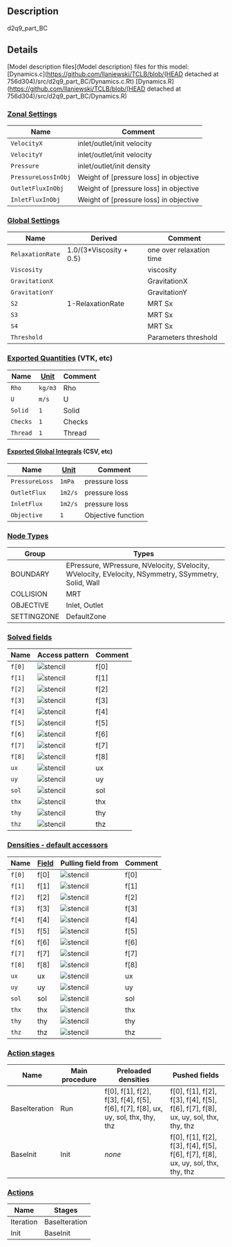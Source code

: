 

## Description
d2q9_part_BC


## Details
[Model description files](Model description) files for this model:
[Dynamics.c](https://github.com/llaniewski/TCLB/blob/(HEAD detached at 756d304)/src/d2q9_part_BC/Dynamics.c.Rt)
[Dynamics.R](https://github.com/llaniewski/TCLB/blob/(HEAD detached at 756d304)/src/d2q9_part_BC/Dynamics.R)

### [Zonal Settings](Settings)

| Name | Comment |
| --- | --- |
|`VelocityX`|inlet/outlet/init velocity|
|`VelocityY`|inlet/outlet/init velocity|
|`Pressure`|inlet/outlet/init density|
|`PressureLossInObj`|Weight of [pressure loss] in objective|
|`OutletFluxInObj`|Weight of [pressure loss] in objective|
|`InletFluxInObj`|Weight of [pressure loss] in objective|


### [Global Settings](Settings)

| Name | Derived | Comment |
| --- | --- | --- |
|`RelaxationRate`|1.0/(3*Viscosity + 0.5)|one over relaxation time|
|`Viscosity`||viscosity|
|`GravitationX`||GravitationX|
|`GravitationY`||GravitationY|
|`S2`|1-RelaxationRate|MRT Sx|
|`S3`||MRT Sx|
|`S4`||MRT Sx|
|`Threshold`||Parameters threshold|

### [Exported Quantities](Quantities) (VTK, etc)

| Name | [Unit](Units) | Comment |
| --- | --- | --- |
|`Rho`|`kg/m3`|Rho|
|`U`|`m/s`|U|
|`Solid`|`1`|Solid|
|`Checks`|`1`|Checks|
|`Thread`|`1`|Thread|

#### [Exported Global Integrals](Globals) (CSV, etc)

| Name | [Unit](Units) | Comment |
| --- | --- | --- |
|`PressureLoss`|`1mPa`|pressure loss|
|`OutletFlux`|`1m2/s`|pressure loss|
|`InletFlux`|`1m2/s`|pressure loss|
|`Objective`|`1`|Objective function|

### [Node Types](Node-Types)

| Group | Types |
| --- | --- |
|BOUNDARY|EPressure, WPressure, NVelocity, SVelocity, WVelocity, EVelocity, NSymmetry, SSymmetry, Solid, Wall|
|COLLISION|MRT|
|OBJECTIVE|Inlet, Outlet|
|SETTINGZONE|DefaultZone|

### [Solved fields](Fields)

| Name | Access pattern | Comment |
| --- | --- | --- |
|`f[0]`|![stencil](/images/st_a1p0p0p0p0p0p0.png)|f[0]|
|`f[1]`|![stencil](/images/st_a1n1p0p0n1p0p0.png)|f[1]|
|`f[2]`|![stencil](/images/st_a1p0n1p0p0n1p0.png)|f[2]|
|`f[3]`|![stencil](/images/st_a1p1p0p0p1p0p0.png)|f[3]|
|`f[4]`|![stencil](/images/st_a1p0p1p0p0p1p0.png)|f[4]|
|`f[5]`|![stencil](/images/st_a1n1n1p0n1n1p0.png)|f[5]|
|`f[6]`|![stencil](/images/st_a1p1n1p0p1n1p0.png)|f[6]|
|`f[7]`|![stencil](/images/st_a1p1p1p0p1p1p0.png)|f[7]|
|`f[8]`|![stencil](/images/st_a1n1p1p0n1p1p0.png)|f[8]|
|`ux`|![stencil](/images/st_a1p0p0p0p0p0p0.png)|ux|
|`uy`|![stencil](/images/st_a1p0p0p0p0p0p0.png)|uy|
|`sol`|![stencil](/images/st_a1p0p0p0p0p0p0.png)|sol|
|`thx`|![stencil](/images/st_a1p0p0p0p0p0p0.png)|thx|
|`thy`|![stencil](/images/st_a1p0p0p0p0p0p0.png)|thy|
|`thz`|![stencil](/images/st_a1p0p0p0p0p0p0.png)|thz|

### [Densities - default accessors](Densities)

| Name | [Field](Fields) | Pulling field from | Comment |
| --- | --- | --- | --- |
|`f[0]`|f[0]|![stencil](/images/st_a1p0p0p0p0p0p0.png)|f[0]|
|`f[1]`|f[1]|![stencil](/images/st_a1p1p0p0p1p0p0.png)|f[1]|
|`f[2]`|f[2]|![stencil](/images/st_a1p0p1p0p0p1p0.png)|f[2]|
|`f[3]`|f[3]|![stencil](/images/st_a1n1p0p0n1p0p0.png)|f[3]|
|`f[4]`|f[4]|![stencil](/images/st_a1p0n1p0p0n1p0.png)|f[4]|
|`f[5]`|f[5]|![stencil](/images/st_a1p1p1p0p1p1p0.png)|f[5]|
|`f[6]`|f[6]|![stencil](/images/st_a1n1p1p0n1p1p0.png)|f[6]|
|`f[7]`|f[7]|![stencil](/images/st_a1n1n1p0n1n1p0.png)|f[7]|
|`f[8]`|f[8]|![stencil](/images/st_a1p1n1p0p1n1p0.png)|f[8]|
|`ux`|ux|![stencil](/images/st_a1p0p0p0p0p0p0.png)|ux|
|`uy`|uy|![stencil](/images/st_a1p0p0p0p0p0p0.png)|uy|
|`sol`|sol|![stencil](/images/st_a1p0p0p0p0p0p0.png)|sol|
|`thx`|thx|![stencil](/images/st_a1p0p0p0p0p0p0.png)|thx|
|`thy`|thy|![stencil](/images/st_a1p0p0p0p0p0p0.png)|thy|
|`thz`|thz|![stencil](/images/st_a1p0p0p0p0p0p0.png)|thz|

### [Action stages](Stages)

| Name | Main procedure | Preloaded densities | Pushed fields |
| --- | --- | --- | --- |
|BaseIteration|Run|f[0], f[1], f[2], f[3], f[4], f[5], f[6], f[7], f[8], ux, uy, sol, thx, thy, thz|f[0], f[1], f[2], f[3], f[4], f[5], f[6], f[7], f[8], ux, uy, sol, thx, thy, thz|
|BaseInit|Init|_none_|f[0], f[1], f[2], f[3], f[4], f[5], f[6], f[7], f[8], ux, uy, sol, thx, thy, thz|


### [Actions](Stages)

| Name | Stages |
| --- | --- |
|Iteration|BaseIteration|
|Init|BaseInit|

